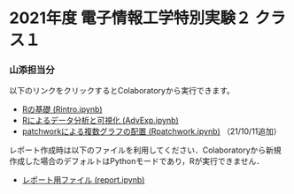 # 2021年度 電子情報工学特別実験２ クラス１
### 山添担当分 

以下のリンクをクリックするとColaboratoryから実行できます。
- [Rの基礎 (Rintro.ipynb)](https://colab.research.google.com/github/yamazoe/AdvExp/blob/main/Rintro.ipynb)
- [Rによるデータ分析と可視化 (AdvExp.ipynb)](https://colab.research.google.com/github/yamazoe/AdvExp/blob/main/AdvExp.ipynb)
- [patchworkによる複数グラフの配置 (Rpatchwork.ipynb)](https://colab.research.google.com/github/yamazoe/AdvExp/blob/main/Rpatchwork.ipynb) （21/10/11追加）

レポート作成時は以下のファイルを利用してください．Colaboratoryから新規作成した場合のデフォルトはPythonモードであり，Rが実行できません．
- [レポート用ファイル (report.ipynb)](https://colab.research.google.com/github/yamazoe/AdvExp/blob/main/report.ipynb)

